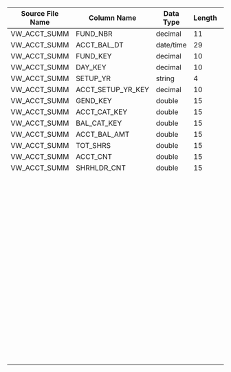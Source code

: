 |	Source File Name	|	Column Name	|	Data Type	|	Length	|	Precision	|	Nullable	|	PK	|	BK	|		|		|		|		|	Target Table Name	|	Column Name	|	Data Type	|	Length	|	Nullable	|	PK	|
|	---	|	---	|	---	|	---	|	---	|	---	|	---	|	---	|	---	|	---	|	---	|	---	|	---	|	---	|	---	|	---	|	---	|	---	|
|	VW_ACCT_SUMM	|	FUND_NBR	|	decimal	|	11	|		|		|		|	Seq Number	|		|		|		|		|	ACCOUNT_STATISTICS	|	ACCT_STATS_KEY	|	"number(p,s)"	|	10	|		|		|
|	VW_ACCT_SUMM	|	ACCT_BAL_DT	|	date/time	|	29	|		|		|		|	GEND_KEY	|		|		|		|		|	ACCOUNT_STATISTICS	|	GEND_KEY	|	"number(p,s)"	|	10	|		|		|
|	VW_ACCT_SUMM	|	FUND_KEY	|	decimal	|	10	|		|		|		|	ACCT_CAT_KEY	|		|		|		|		|	ACCOUNT_STATISTICS	|	ACCT_CAT_KEY	|	"number(p,s)"	|	10	|		|		|
|	VW_ACCT_SUMM	|	DAY_KEY	|	decimal	|	10	|		|		|		|	BAL_CAT_KEY	|		|		|		|		|	ACCOUNT_STATISTICS	|	BAL_CAT_KEY	|	"number(p,s)"	|	10	|		|		|
|	VW_ACCT_SUMM	|	SETUP_YR	|	string	|	4	|		|		|		|	FUND_KEY	|		|		|		|		|	ACCOUNT_STATISTICS	|	FUND_KEY	|	"number(p,s)"	|	10	|		|		|
|	VW_ACCT_SUMM	|	ACCT_SETUP_YR_KEY	|	decimal	|	10	|		|		|		|	DAY_KEY	|		|		|		|		|	ACCOUNT_STATISTICS	|	DAY_KEY	|	"number(p,s)"	|	10	|		|		|
|	VW_ACCT_SUMM	|	GEND_KEY	|	double	|	15	|		|		|		|	ACCT_SETUP_YR_KEY	|		|		|		|		|	ACCOUNT_STATISTICS	|	ACCT_SETUP_YR_KEY	|	"number(p,s)"	|	10	|		|		|
|	VW_ACCT_SUMM	|	ACCT_CAT_KEY	|	double	|	15	|		|		|		|	ACCT_BAL_AMT	|		|		|		|		|	ACCOUNT_STATISTICS	|	ACCT_BAL_AMT	|	number	|	15	|		|		|
|	VW_ACCT_SUMM	|	BAL_CAT_KEY	|	double	|	15	|		|		|		|	TOT_SHRS	|		|		|		|		|	ACCOUNT_STATISTICS	|	TOT_SHRS	|	char	|	18	|		|		|
|	VW_ACCT_SUMM	|	ACCT_BAL_AMT	|	double	|	15	|		|		|		|	ACCT_CNT	|		|		|		|		|	ACCOUNT_STATISTICS	|	ACCT_CNT	|	number	|	15	|		|		|
|	VW_ACCT_SUMM	|	TOT_SHRS	|	double	|	15	|		|		|		|	SHRHLDR_CNT	|		|		|		|		|	ACCOUNT_STATISTICS	|	SHRHLDR_CNT	|	number	|	15	|		|		|
|	VW_ACCT_SUMM	|	ACCT_CNT	|	double	|	15	|		|		|		|		|	Y'	|		|		|		|	ACCOUNT_STATISTICS	|	CURR_ROW_FLG	|	varchar2	|	1	|		|		|
|	VW_ACCT_SUMM	|	SHRHLDR_CNT	|	double	|	15	|		|		|		|		|	SYSDATE	|		|		|		|	ACCOUNT_STATISTICS	|	ROW_STRT_DTTM	|	date	|	19	|		|		|
|		|		|		|		|		|		|		|		|		|		|		|		|	ACCOUNT_STATISTICS	|	ROW_STOP_DTTM	|	date	|	19	|		|		|
|		|		|		|		|		|		|		|		|	$$etlcyckey	|		|		|		|	ACCOUNT_STATISTICS	|	ETL_LOAD_CYC_KEY	|	"number(p,s)"	|	10	|		|		|
|		|		|		|		|		|		|		|		|	4	|		|		|		|	ACCOUNT_STATISTICS	|	SRC_SYS_ID	|	number	|	15	|		|		|
|		|		|		|		|		|		|		|		|		|		|		|		|		|		|		|		|		|		|
|		|		|		|		|		|		|		|		|		|		|		|		|		|		|		|		|		|		|
|		|		|		|		|		|		|		|		|		|		|		|		|		|		|		|		|		|		|
|		|		|		|		|		|		|		|		|		|		|		|		|		|		|		|		|		|		|
|		|		|		|		|		|		|		|		|		|		|		|		|		|		|		|		|		|		|
|		|		|		|		|		|		|		|		|		|		|		|		|		|		|		|		|		|		|
|		|		|		|		|		|		|		|		|		|		|		|		|		|		|		|		|		|		|
|		|		|		|		|		|		|		|		|		|		|		|		|		|		|		|		|		|		|
|		|		|		|		|		|		|		|		|		|		|		|		|		|		|		|		|		|		|
|		|		|		|		|		|		|		|		|		|		|		|		|		|		|		|		|		|		|
|		|		|		|		|		|		|		|		|		|		|		|		|		|		|		|		|		|		|
|		|		|		|		|		|		|		|		|		|		|		|		|		|		|		|		|		|		|
|		|		|		|		|		|		|		|		|		|		|		|		|		|		|		|		|		|		|
|		|		|		|		|		|		|		|		|		|		|		|		|		|		|		|		|		|		|
|		|		|		|		|		|		|		|		|		|		|		|		|		|		|		|		|		|		|
|		|		|		|		|		|		|		|		|		|		|		|		|		|		|		|		|		|		|
|		|		|		|		|		|		|		|		|		|		|		|		|		|		|		|		|		|		|
|		|		|		|		|		|		|		|		|		|		|		|		|		|		|		|		|		|		|
|		|		|		|		|		|		|		|		|		|		|		|		|		|		|		|		|		|		|
|		|		|		|		|		|		|		|		|		|		|		|		|		|		|		|		|		|		|
|		|		|		|		|		|		|		|		|		|		|		|		|		|		|		|		|		|		|
|		|		|		|		|		|		|		|		|		|		|		|		|		|		|		|		|		|		|
|		|		|		|		|		|		|		|		|		|		|		|		|		|		|		|		|		|		|
|		|		|		|		|		|		|		|		|		|		|		|		|		|		|		|		|		|		|
|		|		|		|		|		|		|		|		|		|		|		|		|		|		|		|		|		|		|
|		|		|		|		|		|		|		|		|		|		|		|		|		|		|		|		|		|		|
|		|		|		|		|		|		|		|		|		|		|		|		|		|		|		|		|		|		|
|		|		|		|		|		|		|		|		|		|		|		|		|		|		|		|		|		|		|
|		|		|		|		|		|		|		|		|		|		|		|		|		|		|		|		|		|		|
|		|		|		|		|		|		|		|		|		|		|		|		|		|		|		|		|		|		|
|		|		|		|		|		|		|		|		|		|		|		|		|		|		|		|		|		|		|
|		|		|		|		|		|		|		|		|		|		|		|		|		|		|		|		|		|		|
|		|		|		|		|		|		|		|		|		|		|		|		|		|		|		|		|		|		|
|		|		|		|		|		|		|		|		|		|		|		|		|		|		|		|		|		|		|
|		|		|		|		|		|		|		|		|		|		|		|		|		|		|		|		|		|		|
|		|		|		|		|		|		|		|		|		|		|		|		|		|		|		|		|		|		|
|		|		|		|		|		|		|		|		|		|		|		|		|		|		|		|		|		|		|
|		|		|		|		|		|		|		|		|		|		|		|		|		|		|		|		|		|		|
|		|		|		|		|		|		|		|		|		|		|		|		|		|		|		|		|		|		|
|		|		|		|		|		|		|		|		|		|		|		|		|		|		|		|		|		|		|
|		|		|		|		|		|		|		|		|		|		|		|		|		|		|		|		|		|		|
|		|		|		|		|		|		|		|		|		|		|		|		|		|		|		|		|		|		|
|		|		|		|		|		|		|		|		|		|		|		|		|		|		|		|		|		|		|
|		|		|		|		|		|		|		|		|		|		|		|		|		|		|		|		|		|		|
|		|		|		|		|		|		|		|		|		|		|		|		|		|		|		|		|		|		|
|		|		|		|		|		|		|		|		|		|		|		|		|		|		|		|		|		|		|
|		|		|		|		|		|		|		|		|		|		|		|		|		|		|		|		|		|		|
|		|		|		|		|		|		|		|		|		|		|		|		|		|		|		|		|		|		|
|		|		|		|		|		|		|		|		|		|		|		|		|		|		|		|		|		|		|
|		|		|		|		|		|		|		|		|		|		|		|		|		|		|		|		|		|		|
|		|		|		|		|		|		|		|		|		|		|		|		|		|		|		|		|		|		|
|		|		|		|		|		|		|		|		|		|		|		|		|		|		|		|		|		|		|
|		|		|		|		|		|		|		|		|		|		|		|		|		|		|		|		|		|		|
|		|		|		|		|		|		|		|		|		|		|		|		|		|		|		|		|		|		|
|		|		|		|		|		|		|		|		|		|		|		|		|		|		|		|		|		|		|
|		|		|		|		|		|		|		|		|		|		|		|		|		|		|		|		|		|		|
|		|		|		|		|		|		|		|		|		|		|		|		|		|		|		|		|		|		|
|		|		|		|		|		|		|		|		|		|		|		|		|		|		|		|		|		|		|
|		|		|		|		|		|		|		|		|		|		|		|		|		|		|		|		|		|		|
|		|		|		|		|		|		|		|		|		|		|		|		|		|		|		|		|		|		|
|		|		|		|		|		|		|		|		|		|		|		|		|		|		|		|		|		|		|
